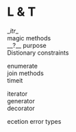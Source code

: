 L & T  
===============  
\__itr__  
magic methods  
\__?__ purpose  
Distionary constraints  
  
enumerate  
join methods  
timeit  
  
iterator  
generator  
decorator  
  
ecetion error types  
